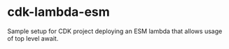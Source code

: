 # cdk-lambda-esm
Sample setup for CDK project deploying an ESM lambda that allows usage of top level await.
